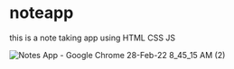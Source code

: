 # noteapp
this is a note taking app using HTML CSS JS


![Notes App - Google Chrome 28-Feb-22 8_45_15 AM (2)](https://user-images.githubusercontent.com/98200594/155918265-d64e49c9-4a16-4edd-a096-ef5e24d7f7ac.png)
